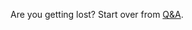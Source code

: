 Are you getting lost? Start over from [Q&A](https://github.com/shyftmoving/technical-documentation/wiki/Q&A).